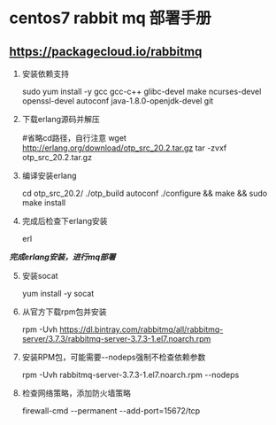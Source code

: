 # centos7 rabbit mq 部署手册
## https://packagecloud.io/rabbitmq
1. 安装依赖支持

    sudo yum install -y gcc gcc-c++ glibc-devel make ncurses-devel openssl-devel autoconf java-1.8.0-openjdk-devel git

2. 下载erlang源码并解压

    #省略cd路径，自行注意
    wget http://erlang.org/download/otp_src_20.2.tar.gz
    tar -zvxf otp_src_20.2.tar.gz

3. 编译安装erlang

    cd otp_src_20.2/
    ./otp_build autoconf
    ./configure && make && sudo make install

4. 完成后检查下erlang安装

    erl

***完成erlang安装，进行mq部署***

5. 安装socat

    yum install -y socat

6. 从官方下载rpm包并安装

    rpm -Uvh https://dl.bintray.com/rabbitmq/all/rabbitmq-server/3.7.3/rabbitmq-server-3.7.3-1.el7.noarch.rpm

7. 安装RPM包，可能需要--nodeps强制不检查依赖参数

    rpm -Uvh rabbitmq-server-3.7.3-1.el7.noarch.rpm  --nodeps

8. 检查网络策略，添加防火墙策略

    firewall-cmd --permanent --add-port=15672/tcp
